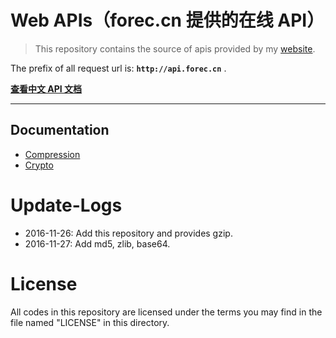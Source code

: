 # Web APIs（forec.cn 提供的在线 API）

> This repository contains the source of apis provided by my [website](http://forec.cn).

The prefix of all request url is: **`http://api.forec.cn`** .

[**查看中文 API 文档**](http://blog.forec.cn/apis/index.html)

---

## Documentation
* [Compression](apis/compression.md)
* [Crypto](apis/crypto.md)

# Update-Logs
* 2016-11-26: Add this repository and provides gzip.
* 2016-11-27: Add md5, zlib, base64.

# License
All codes in this repository are licensed under the terms you may find in the file named "LICENSE" in this directory.